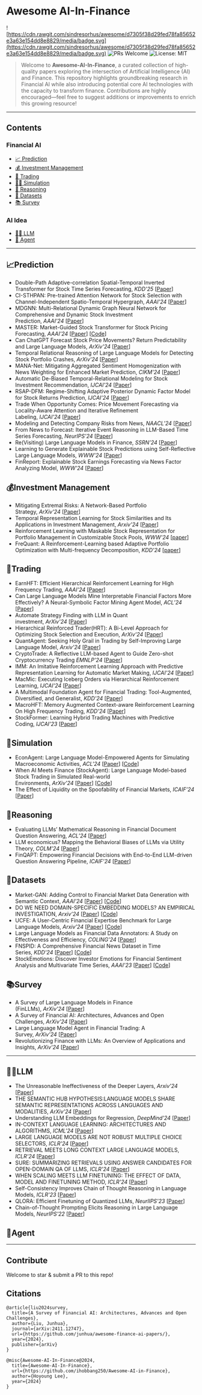 # Awesome AI-In-Finance

![https://cdn.rawgit.com/sindresorhus/awesome/d7305f38d29fed78fa85652e3a63e154dd8e8829/media/badge.svg](https://cdn.rawgit.com/sindresorhus/awesome/d7305f38d29fed78fa85652e3a63e154dd8e8829/media/badge.svg)
![PRs Welcome](https://img.shields.io/badge/PRs-welcome-brightgreen.svg?style=flat-square)
![License: MIT](https://img.shields.io/badge/License-MIT-yellow.svg)

> Welcome to **Awesome-AI-In-Finance**, a curated collection of high-quality papers exploring the intersection of Artificial Intelligence (AI) and Finance. This repository highlights groundbreaking research in Financial AI while also introducing potential core AI technologies with the capacity to transform finance. Contributions are highly encouraged—feel free to suggest additions or improvements to enrich this growing resource!

---

## Contents
### Financial AI
- [📈 Prediction](#prediction)
- [💰 Investment Management](#investment-management)
- [🔁 Trading](#trading)
- [🏃‍➡️ Simulation](#simulation)
- [🤔 Reasoning](#reasoning)
- [📁 Datasets](#datasets)
- [📚 Survey](#survey)

### AI Idea
- [🧞‍♂️ LLM](#llm)
- [🤖 Agent](#agent)
   
---

## 📈Prediction
- Double-Path Adaptive-correlation Spatial-Temporal Inverted Transformer for Stock Time Series Forecasting, *KDD'25* [[Paper](https://arxiv.org/pdf/2409.15662)]
- CI-STHPAN: Pre-trained Attention Network for Stock Selection with Channel-Independent Spatio-Temporal Hypergraph, *AAAI'24* [[Paper](https://ojs.aaai.org/index.php/AAAI/article/view/28770)]
- MDGNN: Multi-Relational Dynamic Graph Neural Network for Comprehensive and Dynamic Stock Investment Prediction, *AAAI'24* [[Paper](https://arxiv.org/pdf/2402.06633)]
- MASTER: Market-Guided Stock Transformer for Stock Pricing Forecasting, *AAAI'24* [[Paper](https://arxiv.org/pdf/2312.15235)] [[Code](https://github.com/SJTU-DMTai/MASTER)]
- Can ChatGPT Forecast Stock Price Movements? Return Predictability and Large Language Models, *ArXiv'24* [[Paper](https://arxiv.org/pdf/2304.07619)]
- Temporal Relational Reasoning of Large Language Models for Detecting Stock Portfolio Crashes, *ArXiv'24* [[Paper](https://www.arxiv.org/pdf/2410.17266)]
- MANA-Net: Mitigating Aggregated Sentiment Homogenization with News Weighting for Enhanced Market Prediction, *CIKM'24* [[Paper](https://arxiv.org/pdf/2409.05698)]
- Automatic De-Biased Temporal-Relational Modeling for Stock Investment Recommendation, *IJCAI'24* [[Paper](https://www.ijcai.org/proceedings/2024/0221.pdf)]
- RSAP-DFM: Regime-Shifting Adaptive Posterior Dynamic Factor Model for Stock Returns Prediction, *IJCAI'24* [[Paper](https://www.ijcai.org/proceedings/2024/0676.pdf)]
- Trade When Opportunity Comes: Price Movement Forecasting via Locality-Aware Attention and Iterative Refinement Labeling, *IJCAI'24* [[Paper](https://www.ijcai.org/proceedings/2024/0678.pdf)]
- Modeling and Detecting Company Risks from News, *NAACL’24* [[Paper](https://aclanthology.org/2024.naacl-industry.6.pdf)]
- From News to Forecast: Iterative Event Reasoning in LLM-Based Time Series Forecasting, *NeurIPS'24* [[Paper](https://arxiv.org/pdf/2409.17515v1)]
- Re(Visiting) Large Language Models in Finance, *SSRN’24* [[Paper](https://papers.ssrn.com/sol3/papers.cfm?abstract_id=4963618)]
- Learning to Generate Explainable Stock Predictions using Self-Reflective Large Language Models, *WWW'24* [[Paper](https://arxiv.org/abs/2402.03659)]
- FinReport: Explainable Stock Earnings Forecasting via News Factor Analyzing Model, *WWW'24* [[Paper](https://arxiv.org/abs/2403.02647)]

## 💰Investment Management
- Mitigating Extremal Risks: A Network-Based Portfolio Strategy, *ArXiv'24* [[Paper](https://arxiv.org/pdf/2409.12208v1)]
- Temporal Representation Learning for Stock Similarities and Its Applications in Investment Management, *Arxiv’24* [[Paper](https://arxiv.org/pdf/2407.13751)]
- Reinforcement Learning with Maskable Stock Representation for Portfolio Management in Customizable Stock Pools, *WWW'24* [[paper](https://arxiv.org/pdf/2311.10801)]
- FreQuant: A Reinforcement-Learning based Adaptive Portfolio Optimization with Multi-frequency Decomposition, *KDD'24* [[paper](https://dl.acm.org/doi/10.1145/3637528.3671668)]

## 🔁Trading
- EarnHFT: Efficient Hierarchical Reinforcement Learning for High Frequency Trading, *AAAI'24* [[Paper](https://arxiv.org/pdf/2309.12891)]
- Can Large Language Models Mine Interpretable Financial Factors More Effectively? A Neural-Symbolic Factor Mining Agent Model, *ACL’24* [[Paper](https://aclanthology.org/2024.findings-acl.233.pdf)]
- Automate Strategy Finding with LLM in Quant investment, *ArXiv'24* [[Paper](https://arxiv.org/pdf/2409.06289)]
- Hierarchical Reinforced Trader(HRT): A Bi-Level Approach for Optimizing Stock Selection and Execution, *ArXiv'24* [[Paper](https://arxiv.org/pdf/2410.14927)]
- QuantAgent: Seeking Holy Grail in Trading by Self-Improving Large Language Model, *Arxiv’24* [[Paper](https://arxiv.org/pdf/2402.03755)]
- CryptoTrade: A Reflective LLM-based Agent to Guide Zero-shot Cryptocurrency Trading *EMNLP'24* [[Paper](https://aclanthology.org/2024.emnlp-main.63.pdf)]
- IMM: An Imitative Reinforcement Learning Approach with Predictive Representation Learning for Automatic Market Making, *IJCAI'24* [[Paper](https://www.ijcai.org/proceedings/2024/0663.pdf)]
- MacMic: Executing Iceberg Orders via Hierarchical Reinforcement Learning, *IJCAI'24* [[Paper](https://www.ijcai.org/proceedings/2024/0664.pdf)]
- A Multimodal Foundation Agent for Financial Trading: Tool-Augmented, Diversified, and Generalist, *KDD'24* [[Paper](https://arxiv.org/pdf/2402.18485)]
- MacroHFT: Memory Augmented Context-aware Reinforcement Learning On High Frequency Trading, *KDD'24* [[Paper](https://arxiv.org/pdf/2406.14537)]
- StockFormer: Learning Hybrid Trading Machines with Predictive Coding, *IJCAI'23* [[Paper](https://www.ijcai.org/proceedings/2023/0530.pdf)]

## 🤖Simulation
- EconAgent: Large Language Model-Empowered Agents for Simulating Macroeconomic Activities, *ACL'24* [[Paper](https://aclanthology.org/2024.acl-long.829/)] [[Code](https://github.com/tsinghua-fib-lab/ACL24-EconAgent)]
- When AI Meets Finance (StockAgent): Large Language Model-based Stock Trading in Simulated Real-world Environments, *ArXiv'24* [[Paper](https://arxiv.org/pdf/2407.18957)] [[Code](https://github.com/MingyuJ666/Stockagent)]
- The Effect of Liquidity on the Spoofability of Financial Markets, *ICAIF’24* [[Paper](https://strategicreasoning.org/wp-content/uploads/2024/11/ICAIF24proceedings_Spoofing.pdf)]

## 🤔Reasoning
- Evaluating LLMs’ Mathematical Reasoning in Financial Document Question Answering, *ACL’24* [[Paper](https://aclanthology.org/2024.findings-acl.231.pdf)]
- LLM economicus? Mapping the Behavioral Biases of LLMs via Utility Theory, *COLM’24* [[Paper](https://arxiv.org/pdf/2408.02784)]
- FinQAPT: Empowering Financial Decisions with End-to-End LLM-driven Question Answering Pipeline, *ICAIF’24* [[Paper](https://arxiv.org/pdf/2410.13959)]

## 📁Datasets
- Market-GAN: Adding Control to Financial Market Data Generation with Semantic Context, *AAAI'24* [[Paper](https://arxiv.org/pdf/2309.07708)] [[Code](https://github.com/kah-ve/MarketGAN)]
- DO WE NEED DOMAIN-SPECIFIC EMBEDDING MODELS? AN EMPIRICAL INVESTIGATION, *Arxiv’24* [[Paper](https://arxiv.org/pdf/2409.18511v1)] [[Code](https://github.com/yixuantt/FinMTEB)]
- UCFE: A User-Centric Financial Expertise Benchmark for Large Language Models, *Arxiv’24* [[Paper](https://arxiv.org/pdf/2410.14059)] [[Code](https://github.com/TobyYang7/UCFE-Benchmark)]
- Large Language Models as Financial Data Annotators: A Study on Effectiveness and Efficiency, *COLING'24* [[Paper](https://arxiv.org/pdf/2403.18152)]
- FNSPID: A Comprehensive Financial News Dataset in Time Series, *KDD'24* [[Paper](https://arxiv.org/abs/2402.06698)] [[Code](https://github.com/Zdong104/FNSPID_Financial_News_Dataset)]
- StockEmotions: Discover Investor Emotions for Financial Sentiment Analysis and Multivariate Time Series, *AAAI'23* [[Paper](https://arxiv.org/pdf/2301.09279)] [[Code](https://github.com/adlnlp/StockEmotions)]

## 📚Survey
- A Survey of Large Language Models in Finance (FinLLMs), *ArXiv'24* [[Paper](https://arxiv.org/pdf/2402.02315)]
- A Survey of Financial AI: Architectures, Advances and Open Challenges, *ArXiv'24* [[Paper](https://arxiv.org/pdf/2411.12747)]
- Large Language Model Agent in Financial Trading: A Survey, *ArXiv'24* [[Paper](https://arxiv.org/pdf/2408.06361)]
- Revolutionizing Finance with LLMs: An Overview of Applications and Insights, *ArXiv'24* [[Paper](https://arxiv.org/pdf/2401.11641)]

---

## 🧞‍♂️LLM
- The Unreasonable Ineffectiveness of the Deeper Layers, *Arxiv'24* [[Paper](https://arxiv.org/pdf/2403.17887)]
- THE SEMANTIC HUB HYPOTHESIS:LANGUAGE MODELS SHARE SEMANTIC REPRESENTATIONS ACROSS LANGUAGES AND MODALITIES, *ArXiv'24* [[Paper](https://arxiv.org/pdf/2411.04986)]
- Understanding LLM Embeddings for Regression, *DeepMind'24* [[Paper](https://arxiv.org/pdf/2411.14708)]
- IN-CONTEXT LANGUAGE LEARNING: ARCHITECTURES AND ALGORITHMS, *ICML'24* [[Paper](https://openreview.net/pdf?id=3Z9CRr5srL)]
- LARGE LANGUAGE MODELS ARE NOT ROBUST MULTIPLE CHOICE SELECTORS, *ICLR'24* [[Paper](https://openreview.net/pdf?id=shr9PXz7T0)]
- RETRIEVAL MEETS LONG CONTEXT LARGE LANGUAGE MODELS, *ICLR'24* [[Paper](https://openreview.net/pdf?id=xw5nxFWMlo)]
- SURE: SUMMARIZING RETRIEVALS USING ANSWER CANDIDATES FOR OPEN-DOMAIN QA OF LLMS, *ICLR'24* [[Paper](https://openreview.net/pdf?id=w4DW6qkRmt)]
- WHEN SCALING MEETS LLM FINETUNING: THE EFFECT OF DATA, MODEL AND FINETUNING METHOD, *ICLR'24* [[Paper](https://openreview.net/pdf?id=5HCnKDeTws)]
- Self-Consistency Improves Chain of Thought Reasoning in Language Models, *ICLR'23* [[Paper](https://arxiv.org/pdf/2203.11171)]
- QLORA: Efficient Finetuning of Quantized LLMs, *NeurlIPS'23* [[Paper](https://proceedings.neurips.cc/paper_files/paper/2023/file/1feb87871436031bdc0f2beaa62a049b-Paper-Conference.pdf)]
- Chain-of-Thought Prompting Elicits Reasoning in Large Language Models, *NeurIPS'22* [[Paper](https://arxiv.org/pdf/2201.11903)]


## 🤖Agent

---
## Contribute

Welcome to star & submit a PR to this repo!

## Citations

```
@article{liu2024survey,
  title={A Survey of Financial AI: Architectures, Advances and Open Challenges},
  author={Liu, Junhua},
  journal={arXiv:2411.12747},
  url={https://github.com/junhua/awesome-finance-ai-papers/},
  year={2024},
  publisher={arXiv}
}
```

```
@misc{Awesome-AI-In-Finance@2024,
  title={Awesome-AI-In-Finance},
  url={https://github.com/ihobbang250/Awesome-AI-in-Finance},
  author={Hoyoung Lee},
  year={2024}
}
```
